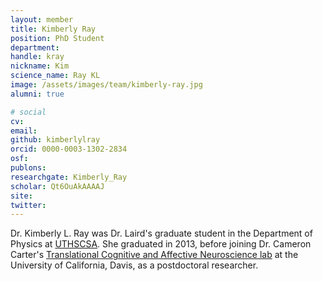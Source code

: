 ```yaml
---
layout: member
title: Kimberly Ray
position: PhD Student
department:
handle: kray
nickname: Kim
science_name: Ray KL
image: /assets/images/team/kimberly-ray.jpg
alumni: true

# social
cv:
email:
github: kimberlylray
orcid: 0000-0003-1302-2834
osf:
publons:
researchgate: Kimberly_Ray
scholar: Qt6OuAkAAAAJ
site:
twitter:
---
```


Dr. Kimberly L. Ray was Dr. Laird's graduate student in the Department of Physics at [UTHSCSA](http://www.uthscsa.edu). She graduated in 2013, before joining Dr. Cameron Carter's [Translational Cognitive and Affective Neuroscience lab](http://carterlab.ucdavis.edu/) at the University of California, Davis, as a postdoctoral researcher.
